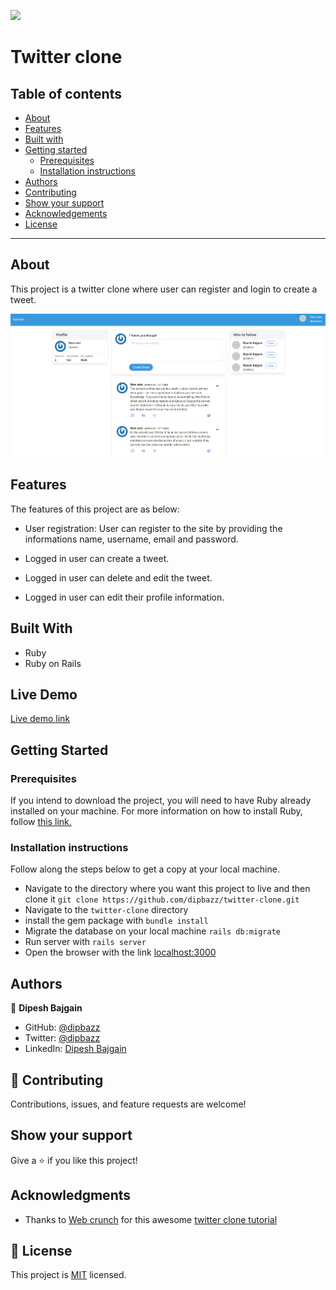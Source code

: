 ![](https://img.shields.io/badge/Microverse-blueviolet)

# Twitter clone

## Table of contents

- [About](#about)
- [Features](#features)
- [Built with](#built-with)
- [Getting started](#getting-started)
  * [Prerequisites](#prerequisites)
  * [Installation instructions](#installation-instructions)
- [Authors](#authors)
- [Contributing](#-contributing)
- [Show your support](#show-your-support)
- [Acknowledgements](#acknowledgments)
- [License](#-license)

---

## About

This project is a twitter clone where user can register and login to create a tweet.

![Screenshot of app](./app/assets/images/app_snapshot.png)

## Features

The features of this project are as below:

- User registration:
  User can register to the site by providing the informations name, username, email and password.

- Logged in user can create a tweet.
- Logged in user can delete and edit the tweet.
- Logged in user can edit their profile information.

## Built With

- Ruby
- Ruby on Rails

## Live Demo

[Live demo link](https://morning-stream-34863.herokuapp.com/)

## Getting Started

### Prerequisites

If you intend to download the project, you will need to have Ruby already installed on your machine. For more information on how to install Ruby, follow [this link.](https://www.ruby-lang.org/en/downloads/)

### Installation instructions

Follow along the steps below to get a copy at your local machine.

- Navigate to the directory where you want this project to live and then clone it `git clone https://github.com/dipbazz/twitter-clone.git`
- Navigate to the `twitter-clone` directory
- install the gem package with `bundle install`
- Migrate the database on your local machine `rails db:migrate`
- Run server with `rails server`
- Open the browser with the link [localhost:3000](http://localhost:3000/)

## Authors

👤 **Dipesh Bajgain**

- GitHub: [@dipbazz](https://github.com/dipbazz)
- Twitter: [@dipbazz](https://twitter.com/dipbazz)
- LinkedIn: [Dipesh Bajgain](https://www.linkedin.com/in/dipbazz/)

## 🤝 Contributing

Contributions, issues, and feature requests are welcome!

## Show your support

Give a ⭐️ if you like this project!

## Acknowledgments

- Thanks to [Web crunch](https://www.youtube.com/channel/UCzePijHDYnVHIXW6HYTL4dg) for this awesome [twitter clone tutorial](https://youtu.be/5gUysPm64a4)

## 📝 License

This project is [MIT](./LICENSE) licensed.
